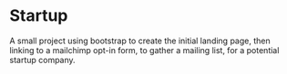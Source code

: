 # Startup
A small project using bootstrap to create the initial landing page, then linking to a mailchimp opt-in form, to gather a mailing list, for a potential startup company.
